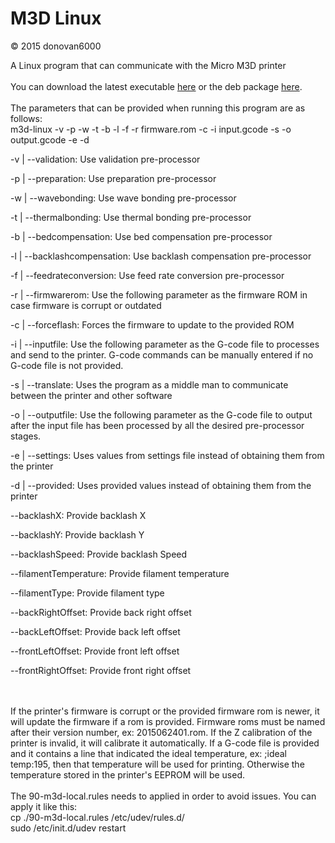 # M3D Linux
© 2015 donovan6000

A Linux program that can communicate with the Micro M3D printer
<br>
<br>
You can download the latest executable <a href="https://www.exploitkings.com/public/m3d-linux-V0.14.zip">here</a> or the deb package <a href="https://www.exploitkings.com/public/m3d-linux-V0.14.deb">here</a>.
<br>
<br>
The parameters that can be provided when running this program are as follows:
<br>
m3d-linux -v -p -w -t -b -l -f -r firmware.rom -c -i input.gcode -s -o output.gcode -e -d

-v | --validation: Use validation pre-processor

-p | --preparation: Use preparation pre-processor

-w | --wavebonding: Use wave bonding pre-processor

-t | --thermalbonding: Use thermal bonding pre-processor

-b | --bedcompensation: Use bed compensation pre-processor

-l | --backlashcompensation: Use backlash compensation pre-processor

-f | --feedrateconversion: Use feed rate conversion pre-processor

-r | --firmwarerom: Use the following parameter as the firmware ROM in case firmware is corrupt or outdated

-c | --forceflash: Forces the firmware to update to the provided ROM

-i | --inputfile: Use the following parameter as the G-code file to processes and send to the printer. G-code commands can be manually entered if no G-code file is not provided.

-s | --translate: Uses the program as a middle man to communicate between the printer and other software

-o | --outputfile: Use the following parameter as the G-code file to output after the input file has been processed by all the desired pre-processor stages.

-e | --settings: Uses values from settings file instead of obtaining them from the printer

-d | --provided: Uses provided values instead of obtaining them from the printer

--backlashX: Provide backlash X

--backlashY: Provide backlash Y

--backlashSpeed: Provide backlash Speed

--filamentTemperature: Provide filament temperature

--filamentType: Provide filament type

--backRightOffset: Provide back right offset

--backLeftOffset: Provide back left offset

--frontLeftOffset: Provide front left offset

--frontRightOffset: Provide front right offset

<br>
<br>
If the printer's firmware is corrupt or the provided firmware rom is newer, it will update the firmware if a rom is provided. Firmware roms must be named after their version number, ex: 2015062401.rom. If the Z calibration of the printer is invalid, it will calibrate it automatically. If a G-code file is provided and it contains a line that indicated the ideal temperature, ex: ;ideal temp:195, then that temperature will be used for printing. Otherwise the temperature stored in the printer's EEPROM will be used.
<br>
<br>
The 90-m3d-local.rules needs to applied in order to avoid issues. You can apply it like this:
<br>
cp ./90-m3d-local.rules /etc/udev/rules.d/
<br>
sudo /etc/init.d/udev restart
